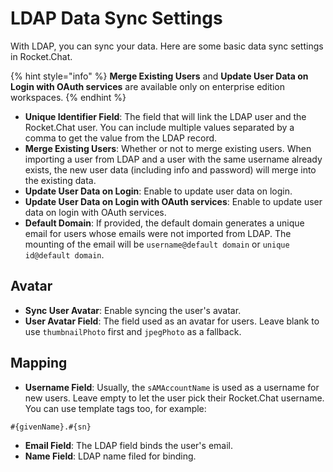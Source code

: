 # LDAP Data Sync Settings

With LDAP, you can sync your data. Here are some basic data sync settings in Rocket.Chat.

{% hint style="info" %}
**Merge Existing Users** and **Update User Data on Login with OAuth services** are available only on enterprise edition workspaces.
{% endhint %}

* **Unique Identifier Field**: The field that will link the LDAP user and the Rocket.Chat user. You can include multiple values separated by a comma to get the value from the LDAP record.
* **Merge Existing Users**: Whether or not to merge existing users. When importing a user from LDAP and a user with the same username already exists, the new user data (including info and password) will merge into the existing data.
* **Update User Data on Login**: Enable to update user data on login.
* **Update User Data on Login with OAuth services**: Enable to update user data on login with OAuth services.
* **Default Domain**: If provided, the default domain generates a unique email for users whose emails were not imported from LDAP. The mounting of the email will be `username@default domain` or `unique id@default domain`.

## Avatar

* **Sync User Avatar**: Enable syncing the user's avatar.
* **User Avatar Field**: The field used as an avatar for users. Leave blank to use `thumbnailPhoto` first and `jpegPhoto` as a fallback.

## Mapping

* **Username Field**: Usually, the `sAMAccountName` is used as a username for new users. Leave empty to let the user pick their Rocket.Chat username. You can use template tags too, for example:

```
#{givenName}.#{sn}
```

* **Email Field**: The LDAP field binds the user's email.
* **Name Field**: LDAP name filed for binding.
